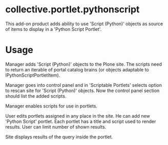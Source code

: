 collective.portlet.pythonscript
===============================

This add-on product adds ability to use 'Script (Python)' objects as source
of items to display in a 'Python Script Portlet'.

Usage
=====
Manager adds 'Script (Python)' objects to the Plone site. The scripts need to
return an iterable of portal catalog brains (or objects adaptable to
IPythonScriptPortletItem).

Manager goes into control panel and in 'Scriptable Portlets' selects option to
rescan site for 'Script (Python)' objects. Now the control panel section should
list the added scripts.

Manager enables scripts for use in portlets.

User edits portlets assigned in any place in the site. He can add new
'Python Script' portlet. Each portlet has a title and script used to render results.
User can limit number of shown results.

Site displays results of the query inside the portlet.
